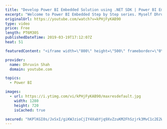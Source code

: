 ```yaml
---
title: "Develop Power BI Embedded Solution using .NET SDK | Power BI Embedded Step by Step Series | Part 7"
excerpt: "Welcome to Power BI Embedded Step by Step series. Myself Dhruvin Shah. The entire series is dedicated to the Intermediate level of Power BI folks. The series covers step by step guide to embed the Power BI report in any third-party custom application or SaaS application. This is the last video of the"
originalUrl: https://youtube.com/watch?v=kPHjFyKAB90
type: video
price: Free
length: PT6M30S
publishedDateTime: 2019-03-19T17:12:07Z
heat: 51

featuredContent: "<iframe width=\"800\" height=\"500\" frameborder=\"0\" src=\"https://www.youtube.com/embed/kPHjFyKAB90\" allow=\"accelerometer; autoplay; encrypted-media; gyroscope; picture-in-picture\" allowfullscreen></iframe>"

provider:
  name: Dhruvin Shah
  domain: youtube.com

topics:
  - Power BI

images:
  - url: https://i.ytimg.com/vi/kPHjFyKAB90/maxresdefault.jpg
    width: 1280
    height: 720
    isCached: true

secured: "hKPlKGI0s/JxSxI/giKWJzioCjIY4XabYjq9XvZzuKM2FhSzjrk3MvC1c2E2Wh4voFuMPcgY/195rM8I5C7+QfAvWAlKhWIDMzKexRMPulOZXhfn1+v7PC7DYbeJbS99r4xrBYTwQTMbXQinoYutD2X3/ERvSU+GitdVTkfjQCkzGTvirA4rf+mfJnKBxVp212/B2T9Wlf/7g9HBkqkxW5J22ZLMG2k5bboar7u22Qt04XEXccddHEemCaBVE5/zQPgktQ5BM3DviwFajaLvn9EwXuRrsg/lprzcZA9TvbGV1ZFLPQJbC2lbef+2qXpfJlgmRH5WFHSNObw94CmdVmofsRlnk+gFTt2cI5FvRn9Es4XJA/KOTnQKBipf7UesCfZcixFeZ3lnarDYaatjyZSHWY80chcQyGkO9tsO6dg=;kaLDAc9ulVR7vGmenuP1YQ=="
---
```


